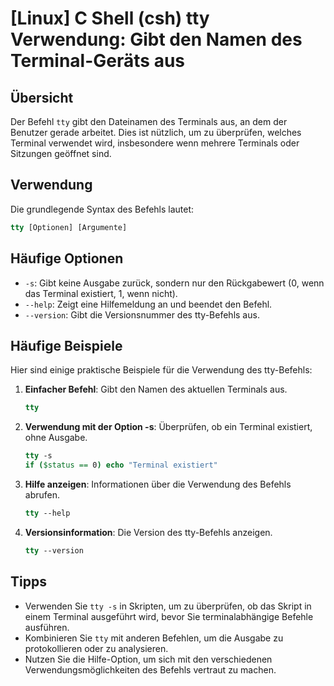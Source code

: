 # [Linux] C Shell (csh) tty Verwendung: Gibt den Namen des Terminal-Geräts aus

## Übersicht
Der Befehl `tty` gibt den Dateinamen des Terminals aus, an dem der Benutzer gerade arbeitet. Dies ist nützlich, um zu überprüfen, welches Terminal verwendet wird, insbesondere wenn mehrere Terminals oder Sitzungen geöffnet sind.

## Verwendung
Die grundlegende Syntax des Befehls lautet:

```csh
tty [Optionen] [Argumente]
```

## Häufige Optionen
- `-s`: Gibt keine Ausgabe zurück, sondern nur den Rückgabewert (0, wenn das Terminal existiert, 1, wenn nicht).
- `--help`: Zeigt eine Hilfemeldung an und beendet den Befehl.
- `--version`: Gibt die Versionsnummer des tty-Befehls aus.

## Häufige Beispiele
Hier sind einige praktische Beispiele für die Verwendung des tty-Befehls:

1. **Einfacher Befehl**: Gibt den Namen des aktuellen Terminals aus.
   ```csh
   tty
   ```

2. **Verwendung mit der Option -s**: Überprüfen, ob ein Terminal existiert, ohne Ausgabe.
   ```csh
   tty -s
   if ($status == 0) echo "Terminal existiert"
   ```

3. **Hilfe anzeigen**: Informationen über die Verwendung des Befehls abrufen.
   ```csh
   tty --help
   ```

4. **Versionsinformation**: Die Version des tty-Befehls anzeigen.
   ```csh
   tty --version
   ```

## Tipps
- Verwenden Sie `tty -s` in Skripten, um zu überprüfen, ob das Skript in einem Terminal ausgeführt wird, bevor Sie terminalabhängige Befehle ausführen.
- Kombinieren Sie `tty` mit anderen Befehlen, um die Ausgabe zu protokollieren oder zu analysieren.
- Nutzen Sie die Hilfe-Option, um sich mit den verschiedenen Verwendungsmöglichkeiten des Befehls vertraut zu machen.